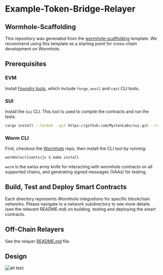 # Example-Token-Bridge-Relayer

## Wormhole-Scaffolding

This repository was generated from the [wormhole-scaffolding](https://github.com/wormhole-foundation/wormhole-scaffolding) template. We recommend using this template as a starting point for cross-chain development on Wormhole.

## Prerequisites

### EVM

Install [Foundry tools](https://book.getfoundry.sh/getting-started/installation), which include `forge`, `anvil` and `cast` CLI tools.

### SUI

Install the `Sui` CLI. This tool is used to compile the contracts and run the tests.

```sh
cargo install --locked --git https://github.com/MystenLabs/sui.git --rev 09b2081498366df936abae26eea4b2d5cafb2788 sui sui-faucet
```

### Worm CLI

First, checkout the [Wormhole](https://github.com/wormhole-foundation/wormhole) repo, then install the CLI tool by running:

```sh
wormhole/clients/js $ make install
```

`worm` is the swiss army knife for interacting with wormhole contracts on all
supported chains, and generating signed messages (VAAs) for testing.

## Build, Test and Deploy Smart Contracts

Each directory represents Wormhole integrations for specific blockchain networks. Please navigate to a network subdirectory to see more details (see the relevant README.md) on building, testing and deploying the smart contracts.

## Off-Chain Relayers

See the relayer [README.md](./relayer/README.md) file.

## Design

![alt text](./docs/design.png)
